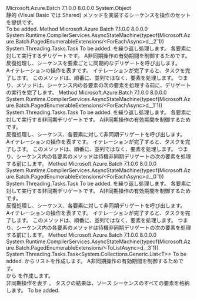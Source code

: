 <Type Name="PagedEnumerableExtensions" FullName="Microsoft.Azure.Batch.PagedEnumerableExtensions">
  <TypeSignature Language="C#" Value="public static class PagedEnumerableExtensions" />
  <TypeSignature Language="ILAsm" Value=".class public auto ansi abstract sealed beforefieldinit PagedEnumerableExtensions extends System.Object" />
  <TypeSignature Language="DocId" Value="T:Microsoft.Azure.Batch.PagedEnumerableExtensions" />
  <TypeSignature Language="VB.NET" Value="Public Module PagedEnumerableExtensions" />
  <TypeSignature Language="F#" Value="type PagedEnumerableExtensions = class" />
  <AssemblyInfo>
    <AssemblyName>Microsoft.Azure.Batch</AssemblyName>
    <AssemblyVersion>7.1.0.0</AssemblyVersion>
    <AssemblyVersion>8.0.0.0</AssemblyVersion>
  </AssemblyInfo>
  <Base>
    <BaseTypeName>System.Object</BaseTypeName>
  </Base>
  <Interfaces />
  <Docs>
    <summary>
            静的 (Visual Basic では Shared) メソッドを実装するシーケンスを操作のセットを提供<see cref="T:Microsoft.Azure.Batch.IPagedEnumerable`1" />です。
            </summary>
    <remarks>To be added.</remarks>
  </Docs>
  <Members>
    <Member MemberName="ForEachAsync&lt;T&gt;">
      <MemberSignature Language="C#" Value="public static System.Threading.Tasks.Task ForEachAsync&lt;T&gt; (this Microsoft.Azure.Batch.IPagedEnumerable&lt;T&gt; source, Action&lt;T&gt; body, System.Threading.CancellationToken cancellationToken = null);" />
      <MemberSignature Language="ILAsm" Value=".method public static hidebysig class System.Threading.Tasks.Task ForEachAsync&lt;T&gt;(class Microsoft.Azure.Batch.IPagedEnumerable`1&lt;!!T&gt; source, class System.Action`1&lt;!!T&gt; body, valuetype System.Threading.CancellationToken cancellationToken) cil managed" />
      <MemberSignature Language="DocId" Value="M:Microsoft.Azure.Batch.PagedEnumerableExtensions.ForEachAsync``1(Microsoft.Azure.Batch.IPagedEnumerable{``0},System.Action{``0},System.Threading.CancellationToken)" />
      <MemberSignature Language="F#" Value="static member ForEachAsync : Microsoft.Azure.Batch.IPagedEnumerable&lt;'T&gt; * Action&lt;'T&gt; * System.Threading.CancellationToken -&gt; System.Threading.Tasks.Task" Usage="Microsoft.Azure.Batch.PagedEnumerableExtensions.ForEachAsync (source, body, cancellationToken)" />
      <MemberType>Method</MemberType>
      <AssemblyInfo>
        <AssemblyName>Microsoft.Azure.Batch</AssemblyName>
        <AssemblyVersion>7.1.0.0</AssemblyVersion>
        <AssemblyVersion>8.0.0.0</AssemblyVersion>
      </AssemblyInfo>
      <Attributes>
        <Attribute>
          <AttributeName>System.Runtime.CompilerServices.AsyncStateMachine(typeof(Microsoft.Azure.Batch.PagedEnumerableExtensions/&lt;ForEachAsync&gt;d__2`1))</AttributeName>
        </Attribute>
      </Attributes>
      <ReturnValue>
        <ReturnType>System.Threading.Tasks.Task</ReturnType>
      </ReturnValue>
      <TypeParameters>
        <TypeParameter Name="T" />
      </TypeParameters>
      <Parameters>
        <Parameter Name="source" Type="Microsoft.Azure.Batch.IPagedEnumerable&lt;T&gt;" RefType="this" />
        <Parameter Name="body" Type="System.Action&lt;T&gt;" />
        <Parameter Name="cancellationToken" Type="System.Threading.CancellationToken" />
      </Parameters>
      <Docs>
        <typeparam name="T">To be added.</typeparam>
        <param name="source"><see cref="T:Microsoft.Azure.Batch.IPagedEnumerable`1" />を繰り返し処理します。</param>
        <param name="body">各要素に対して実行するデリゲート<paramref name="source" />です。</param>
        <param name="cancellationToken">A<see cref="T:System.Threading.CancellationToken" />非同期操作の有効期間を制御するためです。</param>
        <summary>
            反復処理し、<see cref="T:Microsoft.Azure.Batch.IPagedEnumerable`1" />シーケンスを要素ごとに同期的なデリゲートを呼び出します。
            </summary>
        <returns>A<see cref="T:System.Threading.Tasks.Task" />イテレーションの操作を表すです。 イテレーションが完了すると、タスクを完了します。</returns>
        <remarks>このメソッドは、順番に、並列ではなく、要素を処理します。  つまり、メソッドは、シーケンス内の各要素の次の要素を処理する前に、デリゲートの実行を完了します。</remarks>
      </Docs>
    </Member>
    <Member MemberName="ForEachAsync&lt;T&gt;">
      <MemberSignature Language="C#" Value="public static System.Threading.Tasks.Task ForEachAsync&lt;T&gt; (this Microsoft.Azure.Batch.IPagedEnumerable&lt;T&gt; source, Func&lt;T,System.Threading.CancellationToken,System.Threading.Tasks.Task&gt; body, System.Threading.CancellationToken cancellationToken = null);" />
      <MemberSignature Language="ILAsm" Value=".method public static hidebysig class System.Threading.Tasks.Task ForEachAsync&lt;T&gt;(class Microsoft.Azure.Batch.IPagedEnumerable`1&lt;!!T&gt; source, class System.Func`3&lt;!!T, valuetype System.Threading.CancellationToken, class System.Threading.Tasks.Task&gt; body, valuetype System.Threading.CancellationToken cancellationToken) cil managed" />
      <MemberSignature Language="DocId" Value="M:Microsoft.Azure.Batch.PagedEnumerableExtensions.ForEachAsync``1(Microsoft.Azure.Batch.IPagedEnumerable{``0},System.Func{``0,System.Threading.CancellationToken,System.Threading.Tasks.Task},System.Threading.CancellationToken)" />
      <MemberSignature Language="F#" Value="static member ForEachAsync : Microsoft.Azure.Batch.IPagedEnumerable&lt;'T&gt; * Func&lt;'T, System.Threading.CancellationToken, System.Threading.Tasks.Task&gt; * System.Threading.CancellationToken -&gt; System.Threading.Tasks.Task" Usage="Microsoft.Azure.Batch.PagedEnumerableExtensions.ForEachAsync (source, body, cancellationToken)" />
      <MemberType>Method</MemberType>
      <AssemblyInfo>
        <AssemblyName>Microsoft.Azure.Batch</AssemblyName>
        <AssemblyVersion>7.1.0.0</AssemblyVersion>
        <AssemblyVersion>8.0.0.0</AssemblyVersion>
      </AssemblyInfo>
      <Attributes>
        <Attribute>
          <AttributeName>System.Runtime.CompilerServices.AsyncStateMachine(typeof(Microsoft.Azure.Batch.PagedEnumerableExtensions/&lt;ForEachAsync&gt;d__1`1))</AttributeName>
        </Attribute>
      </Attributes>
      <ReturnValue>
        <ReturnType>System.Threading.Tasks.Task</ReturnType>
      </ReturnValue>
      <TypeParameters>
        <TypeParameter Name="T" />
      </TypeParameters>
      <Parameters>
        <Parameter Name="source" Type="Microsoft.Azure.Batch.IPagedEnumerable&lt;T&gt;" RefType="this" />
        <Parameter Name="body" Type="System.Func&lt;T,System.Threading.CancellationToken,System.Threading.Tasks.Task&gt;" />
        <Parameter Name="cancellationToken" Type="System.Threading.CancellationToken" />
      </Parameters>
      <Docs>
        <typeparam name="T">To be added.</typeparam>
        <param name="source"><see cref="T:Microsoft.Azure.Batch.IPagedEnumerable`1" />を繰り返し処理します。</param>
        <param name="body">各要素に対して実行する非同期デリゲート<paramref name="source" />です。</param>
        <param name="cancellationToken">A<see cref="T:System.Threading.CancellationToken" />非同期操作の有効期間を制御するためです。</param>
        <summary>
            反復処理し、<see cref="T:Microsoft.Azure.Batch.IPagedEnumerable`1" />シーケンス、各要素に対して非同期デリゲートを呼び出します。
            </summary>
        <returns>A<see cref="T:System.Threading.Tasks.Task" />イテレーションの操作を表すです。 イテレーションが完了すると、タスクを完了します。</returns>
        <remarks>このメソッドは、順番に、並列ではなく、要素を処理します。  つまり、シーケンス内の各要素のメソッドは待機非同期デリゲートの次の要素を処理する前にします。</remarks>
      </Docs>
    </Member>
    <Member MemberName="ForEachAsync&lt;T&gt;">
      <MemberSignature Language="C#" Value="public static System.Threading.Tasks.Task ForEachAsync&lt;T&gt; (this Microsoft.Azure.Batch.IPagedEnumerable&lt;T&gt; source, Func&lt;T,System.Threading.Tasks.Task&gt; body, System.Threading.CancellationToken cancellationToken = null);" />
      <MemberSignature Language="ILAsm" Value=".method public static hidebysig class System.Threading.Tasks.Task ForEachAsync&lt;T&gt;(class Microsoft.Azure.Batch.IPagedEnumerable`1&lt;!!T&gt; source, class System.Func`2&lt;!!T, class System.Threading.Tasks.Task&gt; body, valuetype System.Threading.CancellationToken cancellationToken) cil managed" />
      <MemberSignature Language="DocId" Value="M:Microsoft.Azure.Batch.PagedEnumerableExtensions.ForEachAsync``1(Microsoft.Azure.Batch.IPagedEnumerable{``0},System.Func{``0,System.Threading.Tasks.Task},System.Threading.CancellationToken)" />
      <MemberSignature Language="F#" Value="static member ForEachAsync : Microsoft.Azure.Batch.IPagedEnumerable&lt;'T&gt; * Func&lt;'T, System.Threading.Tasks.Task&gt; * System.Threading.CancellationToken -&gt; System.Threading.Tasks.Task" Usage="Microsoft.Azure.Batch.PagedEnumerableExtensions.ForEachAsync (source, body, cancellationToken)" />
      <MemberType>Method</MemberType>
      <AssemblyInfo>
        <AssemblyName>Microsoft.Azure.Batch</AssemblyName>
        <AssemblyVersion>7.1.0.0</AssemblyVersion>
        <AssemblyVersion>8.0.0.0</AssemblyVersion>
      </AssemblyInfo>
      <Attributes>
        <Attribute>
          <AttributeName>System.Runtime.CompilerServices.AsyncStateMachine(typeof(Microsoft.Azure.Batch.PagedEnumerableExtensions/&lt;ForEachAsync&gt;d__0`1))</AttributeName>
        </Attribute>
      </Attributes>
      <ReturnValue>
        <ReturnType>System.Threading.Tasks.Task</ReturnType>
      </ReturnValue>
      <TypeParameters>
        <TypeParameter Name="T" />
      </TypeParameters>
      <Parameters>
        <Parameter Name="source" Type="Microsoft.Azure.Batch.IPagedEnumerable&lt;T&gt;" RefType="this" />
        <Parameter Name="body" Type="System.Func&lt;T,System.Threading.Tasks.Task&gt;" />
        <Parameter Name="cancellationToken" Type="System.Threading.CancellationToken" />
      </Parameters>
      <Docs>
        <typeparam name="T">To be added.</typeparam>
        <param name="source"><see cref="T:Microsoft.Azure.Batch.IPagedEnumerable`1" />を繰り返し処理します。</param>
        <param name="body">各要素に対して実行する非同期デリゲート<paramref name="source" />です。</param>
        <param name="cancellationToken">A<see cref="T:System.Threading.CancellationToken" />非同期操作の有効期間を制御するためです。</param>
        <summary>
            反復処理し、<see cref="T:Microsoft.Azure.Batch.IPagedEnumerable`1" />シーケンス、各要素に対して非同期デリゲートを呼び出します。
            </summary>
        <returns>A<see cref="T:System.Threading.Tasks.Task" />イテレーションの操作を表すです。 イテレーションが完了すると、タスクを完了します。</returns>
        <remarks>このメソッドは、順番に、並列ではなく、要素を処理します。  つまり、シーケンス内の各要素のメソッドは待機非同期デリゲートの次の要素を処理する前にします。</remarks>
      </Docs>
    </Member>
    <Member MemberName="ToListAsync&lt;T&gt;">
      <MemberSignature Language="C#" Value="public static System.Threading.Tasks.Task&lt;System.Collections.Generic.List&lt;T&gt;&gt; ToListAsync&lt;T&gt; (this Microsoft.Azure.Batch.IPagedEnumerable&lt;T&gt; source, System.Threading.CancellationToken cancellationToken = null);" />
      <MemberSignature Language="ILAsm" Value=".method public static hidebysig class System.Threading.Tasks.Task`1&lt;class System.Collections.Generic.List`1&lt;!!T&gt;&gt; ToListAsync&lt;T&gt;(class Microsoft.Azure.Batch.IPagedEnumerable`1&lt;!!T&gt; source, valuetype System.Threading.CancellationToken cancellationToken) cil managed" />
      <MemberSignature Language="DocId" Value="M:Microsoft.Azure.Batch.PagedEnumerableExtensions.ToListAsync``1(Microsoft.Azure.Batch.IPagedEnumerable{``0},System.Threading.CancellationToken)" />
      <MemberSignature Language="F#" Value="static member ToListAsync : Microsoft.Azure.Batch.IPagedEnumerable&lt;'T&gt; * System.Threading.CancellationToken -&gt; System.Threading.Tasks.Task&lt;System.Collections.Generic.List&lt;'T&gt;&gt;" Usage="Microsoft.Azure.Batch.PagedEnumerableExtensions.ToListAsync (source, cancellationToken)" />
      <MemberType>Method</MemberType>
      <AssemblyInfo>
        <AssemblyName>Microsoft.Azure.Batch</AssemblyName>
        <AssemblyVersion>7.1.0.0</AssemblyVersion>
        <AssemblyVersion>8.0.0.0</AssemblyVersion>
      </AssemblyInfo>
      <Attributes>
        <Attribute>
          <AttributeName>System.Runtime.CompilerServices.AsyncStateMachine(typeof(Microsoft.Azure.Batch.PagedEnumerableExtensions/&lt;ToListAsync&gt;d__3`1))</AttributeName>
        </Attribute>
      </Attributes>
      <ReturnValue>
        <ReturnType>System.Threading.Tasks.Task&lt;System.Collections.Generic.List&lt;T&gt;&gt;</ReturnType>
      </ReturnValue>
      <TypeParameters>
        <TypeParameter Name="T" />
      </TypeParameters>
      <Parameters>
        <Parameter Name="source" Type="Microsoft.Azure.Batch.IPagedEnumerable&lt;T&gt;" RefType="this" />
        <Parameter Name="cancellationToken" Type="System.Threading.CancellationToken" />
      </Parameters>
      <Docs>
        <typeparam name="T">To be added.</typeparam>
        <param name="source"><see cref="T:Microsoft.Azure.Batch.IPagedEnumerable`1" />からリストを作成します。</param>
        <param name="cancellationToken">A<see cref="T:System.Threading.CancellationToken" />非同期操作の有効期間を制御するためです。</param>
        <summary>
            <see cref="T:Microsoft.Azure.Batch.IPagedEnumerable`1" /> から <see cref="T:System.Collections.Generic.List`1" /> を作成します。
            </summary>
        <returns>非同期操作を表す <see cref="T:System.Threading.Tasks.Task`1" />。 タスクの結果は、<see cref="T:System.Collections.Generic.List`1" />ソース シーケンスのすべての要素を格納します。</returns>
        <remarks>To be added.</remarks>
      </Docs>
    </Member>
  </Members>
</Type>